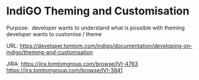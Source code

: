 # IndiGO Theming and Customisation

Purpose: 
developer wants to understand what is possible with theming
developer wants to customise / theme 

URL: https://developer.tomtom.com/indigo/documentation/developing-on-indigo/theming-and-customisation

JIRA:
https://jira.tomtomgroup.com/browse/IVI-4763
https://jira.tomtomgroup.com/browse/IVI-3841
